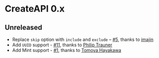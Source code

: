 # CreateAPI 0.x

## Unreleased

- Replace `skip` option with `include` and `exclude` – [#5](https://github.com/kean/CreateAPI/pull/5), thanks to [imajin](https://github.com/imjn)
- Add `UUID` support - [#11](https://github.com/kean/CreateAPI/pull/11), thanks to [Philip Trauner](https://github.com/PhilipTrauner)
- Add Mint support - [#1](https://github.com/kean/CreateAPI/pull/1), thanks to [Tomoya Hayakawa](https://github.com/simorgh3196)
